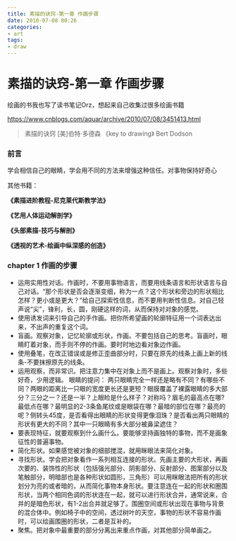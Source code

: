 ```yaml
---
title: 素描的诀窍-第一章 作画步骤
date: 2010-07-08 00:26
categories:
- art
tags:
- draw
---
```


# 素描的诀窍-第一章 作画步骤

绘画的书我也写了读书笔记Orz，想起来自己收集过很多绘画书籍

https://www.cnblogs.com/aquar/archive/2010/07/08/3451413.html

> 素描的诀窍 [美]伯特·多德森 《key to drawing》 Bert Dodson

### 前言

学会相信自己的眼睛，学会用不同的方法来增强这种信任。对事物保持好奇心

其他书籍：

**《素描进阶教程-尼克莱代斯教学法》**

**《艺用人体运动解剖学》**

**《头部素描-技巧与解剖》**

**《透视的艺术-绘画中纵深感的创造》**

### chapter 1 作画的步骤

* 运用实用性对话。作画时，不要用事物语言，而要用线条语言和形状语言与自己对话。“那个形状是否会逐渐变细，称为一点？这个形状和旁边的形状相比怎样？更小或是更大？”给自己探索性信息，而不要用判断性信息。对自己轻声说“尖”，锋利，长，圆，刚硬这样的词，从而保持对对象的感觉。
* 使用诱发词来引导自己的手作画。把你所希望画的轮廓特征用一个词表达出来，不出声的重复这个词。
* 盲画。观察对象，记忆轮廓或形状，作画。不要包括自己的思考。盲画时，眼睛盯着对象，而手则不停的作画。要时时地边看对象边作画。
* 使用叠笔，在改正错误或是修正歪曲部分时，只要在原先的线条上画上新的线条-不要抹擦原先的线条。
* 运用观察，而非常识。把注意力集中在对象上而不是画上。观察对象时，多些好奇，少用逻辑。
  眼睛的提问：
  两只眼睛完全一样还是略有不同？有哪些不同？两眼的距离比一只眼的宽度更长还是更短？眼膜覆盖了裸露眼睛的多大部分？三分之一？还是一半？上眼睑是什么样子？对称吗？眉毛的最高点在哪?最低点在哪？最明显的2-3条鱼尾纹或是眼袋在哪？最暗的部位在哪？最亮的呢？侧转头45度，是否看得出眼睛的形状变得更像泪珠？是否看出两只眼睛的形状有更大的不同？其中一只眼睛有多大部分被鼻梁遮住？
* 要表现特征，就要观察到什么画什么。要能够坚持画独特的事物，而不是画象征性的普遍事物。
* 简化形状。如果感觉被对象的细部搅混，就用眯眼法来简化对象。
* 寻找形状。学会把对象看作一系列相互连接的形状。先画主要的大形状，再画次要的、装饰性的形状（包括强光部分、阴影部分、反射部分、图案部分以及笔触部分，明暗部也是各种形状如圆形，三角形）可以用眯眼法把所有的形状划分为亮的或者暗的，从而简化事物本身形状。要注意连在一起的形状和圈围形状，当两个相同色调的形状连在一起，就可以进行形状合并，通常说来，合并的是暗色形状，有1-2出合并就足够了。围圈空间或形状出现在事物与背景的混合体中。例如椅子中的空间，透过树叶的天空，事物的形状不容易作画时，可以绘画围圈的形状，二者是互补的。
* 聚焦。把对象中最重要的部分分离出来重点作画，对其他部分简单画之。

